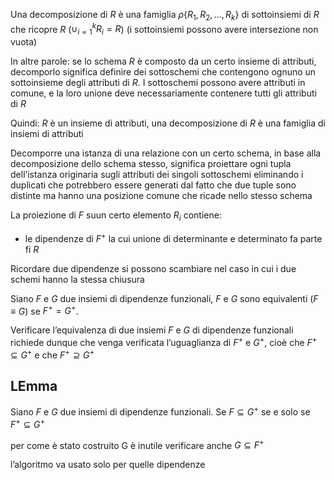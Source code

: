 Una decomposizione di $R$ è una famiglia $\rho \{R_{1},R_{2},\dots,R_{k}\}$ di sottoinsiemi di $R$ che ricopre $R$ ($\cup_{i=1}^k R_{i}=R$) (i sottoinsiemi possono avere intersezione non vuota)

In altre parole: se lo schema $R$ è composto da un certo insieme di attributi, decomporlo significa definire dei sottoschemi che contengono ognuno un sottoinsieme degli attributi di $R$. I sottoschemi possono avere attributi in comune, e la loro unione deve necessariamente contenere tutti gli attributi di $R$

Quindi: $R$ è un insieme di attributi, una decomposizione di $R$ è una famiglia di insiemi di attributi


Decomporre una istanza di una relazione con un certo schema, in base alla decomposizione dello schema stesso, significa proiettare ogni tupla dell’istanza originaria sugli attributi dei singoli sottoschemi eliminando i duplicati che potrebbero essere generati dal fatto che due tuple sono distinte ma hanno una posizione comune che ricade nello stesso schema

La proiezione di $F$ suun certo elemento $R_{i}$ contiene:
- le dipendenze di $F^+$ la cui unione di determinante e determinato fa parte fi $R$

Ricordare due dipendenze si possono scambiare nel caso in cui i due schemi hanno la stessa chiusura


Siano $F$ e $G$ due insiemi di dipendenze funzionali, $F$ e $G$ sono equivalenti ($F\equiv G$) se $F^+=G^+$. 


Verificare l’equivalenza di due insiemi $F$ e $G$ di dipendenze funzionali richiede dunque che venga verificata l’uguaglianza di $F^+$ e $G^+$, cioè che $F^+\subseteq G^+$ e che $F^+\supseteq G^+$


## LEmma
Siano $F$ e $G$ due insiemi di dipendenze funzionali. Se $F\subseteq G^+$ se e solo se $F^+\subseteq G^+$


per come è stato costruito G è inutile verificare anche $G \subseteq F^+$



l’algoritmo va usato solo per quelle dipendenze